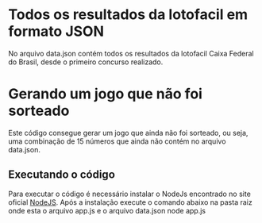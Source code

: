 # Todos os resultados da lotofacil em formato JSON
No arquivo data.json contém todos os resultados da lotofacil Caixa Federal do Brasil, desde o primeiro concurso realizado.

# Gerando um jogo que não foi sorteado
Este código consegue gerar um jogo que ainda não foi sorteado, ou seja, uma combinação de 15 números que ainda não contém no arquivo data.json.

## Executando o código
Para executar o código é necessário instalar o NodeJs encontrado no site oficial [NodeJS](https://nodejs.org/en). Após a instalação execute o comando abaixo na pasta raiz onde esta o arquivo app.js e o arquivo data.json
    node app.js



